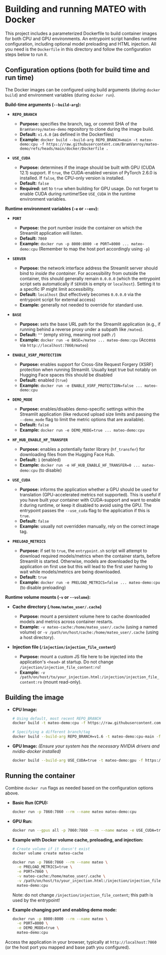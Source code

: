 # Building and running MATEO with Docker

This project includes a parameterized Dockerfile to build container images for both CPU and GPU environments. An entrypoint script handles runtime configuration, including optional model preloading and HTML injection. All you need is the `Dockerfile` in this directory and follow the configuration steps below to run it.

## Configuration options (both for build time and run time)

The Docker images can be configured using build arguments (during `docker build`) and environment variables (during `docker run`).

**Build-time arguments (`--build-arg`):**

*   **`REPO_BRANCH`**
    *   **Purpose:** specifies the branch, tag, or commit SHA of the `BramVanroy/mateo-demo` repository to clone during the image build.
    *   **Default:** `v1.6.0` (as defined in the Dockerfiles)
    *   **Example:** `docker build --build-arg REPO_BRANCH=main -t mateo-demo:cpu -f https://raw.githubusercontent.com/BramVanroy/mateo-demo/refs/heads/main/docker/Dockerfile .`

*   **`USE_CUDA`**
    *   **Purpose:** determines if the image should be built with GPU (CUDA 12.1) support. If `true`, the CUDA-enabled version of PyTorch 2.6.0 is installed. If `false`, the CPU-only version is installed.
    *   **Default:** `false`
    *   **Required:** set to `true` when building for GPU usage. Do not forget to enable CUDA during runtime!See `USE_CUDA` in the runtime environment variables.


**Runtime environment variables (`-e` or `--env`):**

*   **`PORT`**
    *   **Purpose:** the port number inside the container on which the Streamlit application will listen.
    *   **Default:** `7860`
    *   **Example:** `docker run -p 8000:8000 -e PORT=8000 ... mateo-demo:cpu` (Remember to map the host port accordingly using `-p`)

*   **`SERVER`**
    *   **Purpose:** the network interface address the Streamlit server should bind to *inside the container*. For accessibility from outside the container, this should generally remain `0.0.0.0` (which the entrypoint script sets automatically if `SERVER` is empty or `localhost`). Setting it to a specific IP might limit accessibility.
    *   **Default:** `localhost` (but effectively becomes `0.0.0.0` via the entrypoint script for external access)
    *   **Example:** generally not needed to override for standard use.

*   **`BASE`**
    *   **Purpose:** sets the base URL path for the Streamlit application (e.g., if running behind a reverse proxy under a subpath like `/mateo`).
    *   **Default:** `""` (empty string, meaning root path `/`)
    *   **Example:** `docker run -e BASE=/mateo ... mateo-demo:cpu` (Access via `http://localhost:7860/mateo`)

*   **`ENABLE_XSRF_PROTECTION`**
    *  **Purpose:** enables support for Cross-Site Request Forgery (XSRF) protection when running Streamlit. Usually kept true but notably on Hugging Face spaces this should be disabled
    *   **Default:** enabled (`true`)
    *   **Example:** `docker run -e ENABLE_XSRF_PROTECTION=false ... mateo-demo:cpu`

*   **`DEMO_MODE`**
    *   **Purpose:** enables/disables demo-specific settings within the Streamlit application (like reduced upload size limits and passing the `--demo_mode` flag to limit the metric options that are available).
    *   **Default:** `false`
    *   **Example:** `docker run -e DEMO_MODE=true ... mateo-demo:cpu`

*   **`HF_HUB_ENABLE_HF_TRANSFER`**
    *   **Purpose:** enables a potentially faster library (`hf_transfer`) for downloading files from the Hugging Face Hub.
    *   **Default:** `1` (enabled)
    *   **Example:** `docker run -e HF_HUB_ENABLE_HF_TRANSFER=0 ... mateo-demo:cpu` (to disable)

*   **`USE_CUDA`**
    *   **Purpose:** informs the application whether a GPU should be used for translation (GPU-accelerated metrics not supported). This is useful if you have built your container with CUDA-support and want to enable it during runtime, or keep it disabled to avoid using the GPU. The entrypoint passes the `--use_cuda` flag to the application if this is `true`.
    *   **Default:** `false`
    *   **Example:** usually not overridden manually, rely on the correct image tag.

*   **`PRELOAD_METRICS`**
    *   **Purpose:** if set to `true`, the `entrypoint.sh` script will attempt to download required models/metrics when the container starts, before Streamlit is started. Otherwise, models are downloaded by the application on first use but this will lead to the first user having to wait while models/metrics are being downloaded.
    *   **Default:** `true`
    *   **Example:** `docker run -e PRELOAD_METRICS=false ... mateo-demo:cpu` (to disable preloading)

**Runtime volume mounts (`-v` or `--volume`):**

*   **Cache directory (`/home/mateo_user/.cache`)**
    *   **Purpose:** mount a persistent volume here to cache downloaded models and metrics across container restarts.
    *   **Example:** `-v mateo-cache:/home/mateo_user/.cache` (using a named volume) or `-v /path/on/host/cache:/home/mateo_user/.cache` (using a host directory).

*   **Injection file (`/injection/injection_file_content`)**
    *   **Purpose:** mount a custom JS file here to be injected into the application's `<head>` at startup. Do not change `/injection/injection_file_content:ro`!
    *   **Example:** `-v /path/on/host/to/your_injection.html:/injection/injection_file_content:ro` (mount read-only).

## Building the image

*   **CPU Image:**
    ```bash
    # Using default, most recent REPO_BRANCH
    docker build -t mateo-demo:cpu -f https://raw.githubusercontent.com/BramVanroy/mateo-demo/refs/heads/main/docker/Dockerfile .

    # Specifying a different branch/tag
    docker build --build-arg REPO_BRANCH=v1.6 -t mateo-demo:cpu-main -f https://raw.githubusercontent.com/BramVanroy/mateo-demo/refs/heads/main/docker/Dockerfile .
    ```

*   **GPU Image:**
    *(Ensure your system has the necessary NVIDIA drivers and nvidia-docker installed)*
    ```bash
    docker build --build-arg USE_CUDA=true -t mateo-demo:gpu -f https://raw.githubusercontent.com/BramVanroy/mateo-demo/refs/heads/main/docker/Dockerfile .
    ```

## Running the container

Combine `docker run` flags as needed based on the configuration options above.

*   **Basic Run (CPU):**
    ```bash
    docker run -p 7860:7860 --rm --name mateo mateo-demo:cpu
    ```

*   **GPU Run:**
    ```bash
    docker run --gpus all -p 7860:7860 --rm --name mateo -e USE_CUDA=true mateo-demo:gpu
    ```

*   **Example with Docker volume cache, preloading, and injection:**
    ```bash
    # Create volume if it doesn't exist
    docker volume create mateo-cache

    docker run -p 7860:7860 --rm --name mateo \
      -e PRELOAD_METRICS=true \
      -e PORT=7860 \
      -v mateo-cache:/home/mateo_user/.cache \
      -v /path/on/host/to/your_injection.html:/injection/injection_file_content:ro \
      mateo-demo:cpu
    ```

    Note: do not change `/injection/injection_file_content`; this path is used by the entrypoint!

*   **Example changing port and enabling demo mode:**
    ```bash
    docker run -p 8000:8000 --rm --name mateo \
      -e PORT=8000 \
      -e DEMO_MODE=true \
      mateo-demo:cpu
    ```

Access the application in your browser, typically at `http://localhost:7860` (or the host port you mapped and base path you configured).
